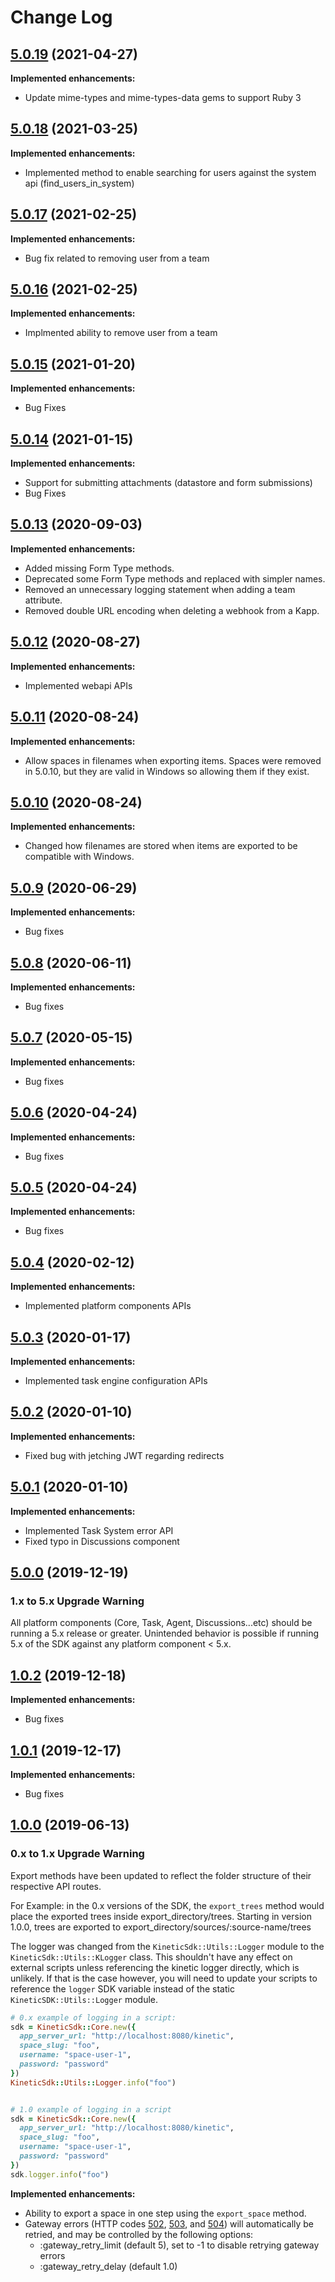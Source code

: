 # Change Log

## [5.0.19](https://github.com/kineticdata/kinetic-sdk-rb/tree/5.0.19) (2021-04-27)

**Implemented enhancements:**

- Update mime-types and mime-types-data gems to support Ruby 3

## [5.0.18](https://github.com/kineticdata/kinetic-sdk-rb/tree/5.0.18) (2021-03-25)

**Implemented enhancements:**

- Implemented method to enable searching for users against the system api (find_users_in_system)

## [5.0.17](https://github.com/kineticdata/kinetic-sdk-rb/tree/5.0.17) (2021-02-25)

**Implemented enhancements:**

- Bug fix related to removing user from a team

## [5.0.16](https://github.com/kineticdata/kinetic-sdk-rb/tree/5.0.16) (2021-02-25)

**Implemented enhancements:**

- Implmented ability to remove user from a team

## [5.0.15](https://github.com/kineticdata/kinetic-sdk-rb/releases/tag/5.0.15) (2021-01-20)

**Implemented enhancements:**

- Bug Fixes

## [5.0.14](https://github.com/kineticdata/kinetic-sdk-rb/releases/tag/5.0.14) (2021-01-15)

**Implemented enhancements:**

- Support for submitting attachments (datastore and form submissions)
- Bug Fixes

## [5.0.13](https://github.com/kineticdata/kinetic-sdk-rb/releases/tag/5.0.13) (2020-09-03)

**Implemented enhancements:**

- Added missing Form Type methods.
- Deprecated some Form Type methods and replaced with simpler names.
- Removed an unnecessary logging statement when adding a team attribute.
- Removed double URL encoding when deleting a webhook from a Kapp.

## [5.0.12](https://github.com/kineticdata/kinetic-sdk-rb/releases/tag/5.0.12) (2020-08-27)

**Implemented enhancements:**

- Implemented webapi APIs

## [5.0.11](https://github.com/kineticdata/kinetic-sdk-rb/releases/tag/5.0.11) (2020-08-24)

**Implemented enhancements:**

- Allow spaces in filenames when exporting items. Spaces were removed in 5.0.10, but they are valid in Windows so allowing them if they exist.

## [5.0.10](https://github.com/kineticdata/kinetic-sdk-rb/releases/tag/5.0.10) (2020-08-24)

**Implemented enhancements:**

- Changed how filenames are stored when items are exported to be compatible with Windows.

## [5.0.9](https://github.com/kineticdata/kinetic-sdk-rb/releases/tag/5.0.9) (2020-06-29)

**Implemented enhancements:**

- Bug fixes

## [5.0.8](https://github.com/kineticdata/kinetic-sdk-rb/releases/tag/5.0.8) (2020-06-11)

**Implemented enhancements:**

- Bug fixes

## [5.0.7](https://github.com/kineticdata/kinetic-sdk-rb/releases/tag/5.0.7) (2020-05-15)

**Implemented enhancements:**

- Bug fixes

## [5.0.6](https://github.com/kineticdata/kinetic-sdk-rb/releases/tag/5.0.6) (2020-04-24)

**Implemented enhancements:**

- Bug fixes

## [5.0.5](https://github.com/kineticdata/kinetic-sdk-rb/releases/tag/5.0.5) (2020-04-24)

**Implemented enhancements:**

- Bug fixes

## [5.0.4](https://github.com/kineticdata/kinetic-sdk-rb/tree/5.0.4) (2020-02-12)

**Implemented enhancements:**

- Implemented platform components APIs

## [5.0.3](https://github.com/kineticdata/kinetic-sdk-rb/tree/5.0.3) (2020-01-17)

**Implemented enhancements:**

- Implemented task engine configuration APIs

## [5.0.2](https://github.com/kineticdata/kinetic-sdk-rb/tree/5.0.2) (2020-01-10)

**Implemented enhancements:**

- Fixed bug with jetching JWT regarding redirects

## [5.0.1](https://github.com/kineticdata/kinetic-sdk-rb/tree/5.0.1) (2020-01-10)

**Implemented enhancements:**

- Implemented Task System error API
- Fixed typo in Discussions component

## [5.0.0](https://github.com/kineticdata/kinetic-sdk-rb/tree/5.0.0) (2019-12-19)

### **1.x to 5.x Upgrade Warning**

All platform components (Core, Task, Agent, Discussions...etc) should be running a 5.x release or greater.
Unintended behavior is possible if running 5.x of the SDK against any platform component < 5.x.

## [1.0.2](https://github.com/kineticdata/kinetic-sdk-rb/releases/tag/1.0.2) (2019-12-18)

**Implemented enhancements:**

- Bug fixes

## [1.0.1](https://github.com/kineticdata/kinetic-sdk-rb/releases/tag/1.0.1) (2019-12-17)

**Implemented enhancements:**

- Bug fixes

## [1.0.0](https://github.com/kineticdata/kinetic-sdk-rb/tree/1.0.0) (2019-06-13)

### **0.x to 1.x Upgrade Warning**

Export methods have been updated to reflect the folder structure
of their respective API routes.

For Example: in the 0.x versions of the SDK, the `export_trees` method would
place the exported trees inside export_directory/trees. Starting in version 1.0.0, trees are exported to export_directory/sources/:source-name/trees

The logger was changed from the `KineticSdk::Utils::Logger` module to the `KineticSdk::Utils::KLogger` class. This shouldn't have any effect on external scripts unless referencing the kinetic logger directly, which is unlikely. If that is the case however, you will need to update your scripts to reference the `logger` SDK variable instead of the static `KineticSDK::Utils::Logger` module.

```ruby
# 0.x example of logging in a script:
sdk = KineticSdk::Core.new({
  app_server_url: "http://localhost:8080/kinetic",
  space_slug: "foo",
  username: "space-user-1",
  password: "password"
})
KineticSdk::Utils::Logger.info("foo")


# 1.0 example of logging in a script
sdk = KineticSdk::Core.new({
  app_server_url: "http://localhost:8080/kinetic",
  space_slug: "foo",
  username: "space-user-1",
  password: "password"
})
sdk.logger.info("foo")
```

**Implemented enhancements:**

- Ability to export a space in one step using the `export_space` method.
- Gateway errors (HTTP codes [502](https://developer.mozilla.org/en-US/docs/Web/HTTP/Status/502), [503](https://developer.mozilla.org/en-US/docs/Web/HTTP/Status/503), and [504](https://developer.mozilla.org/en-US/docs/Web/HTTP/Status/504)) will automatically be retried, and may be controlled by the following options:
  - :gateway_retry_limit (default 5), set to -1 to disable retrying gateway errors
  - :gateway_retry_delay (default 1.0)
